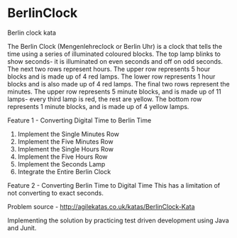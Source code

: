 # BerlinClock
Berlin clock kata

The Berlin Clock (Mengenlehreclock or Berlin Uhr) is a clock that tells the time using a series of illuminated coloured blocks.
The top lamp blinks to show seconds- it is illuminated on even seconds and off on odd seconds.
The next two rows represent hours. The upper row represents 5 hour blocks and is made up of 4 red lamps. The lower row represents 1 hour blocks and is also made up of 4 red lamps.
The final two rows represent the minutes. The upper row represents 5 minute blocks, and is made up of 11 lamps- every third lamp is red, the rest are yellow. The bottom row represents 1 minute blocks, and is made up of 4 yellow lamps.

Feature 1 -  Converting Digital Time to Berlin Time
  1. Implement the Single Minutes Row
  2. Implement the Five Minutes Row
  3. Implement the Single Hours Row
  4. Implement the Five Hours Row
  5. Implement the Seconds Lamp
  6. Integrate the Entire Berlin Clock
  
Feature 2 - Converting Berlin Time to Digital Time
This has a limitation of not converting to exact seconds. 

Problem source - http://agilekatas.co.uk/katas/BerlinClock-Kata

Implementing the solution by practicing test driven development using Java and Junit.

